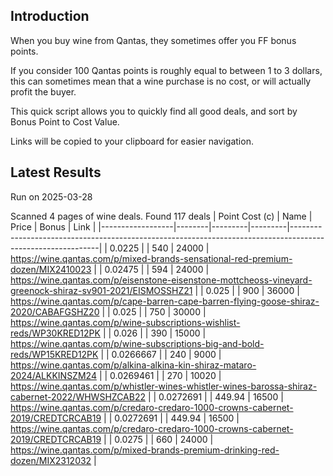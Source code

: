 ## Introduction

When you buy wine from Qantas, they sometimes offer you FF bonus points. 

If you consider 100 Qantas points is roughly equal to between 1 to 3 dollars, this can sometimes mean that a wine purchase is no cost, or will actually profit the buyer.

This quick script allows you to quickly find all good deals, and sort by Bonus Point to Cost Value.

Links will be copied to your clipboard for easier navigation.

## Latest Results

Run on 2025-03-28

Scanned 4 pages of wine deals.
Found 117 deals
|   Point Cost (c) | Name   |   Price |   Bonus | Link                                                                                                       |
|------------------|--------|---------|---------|------------------------------------------------------------------------------------------------------------|
|        0.0225    |        |  540    |   24000 | https://wine.qantas.com/p/mixed-brands-sensational-red-premium-dozen/MIX2410023                            |
|        0.02475   |        |  594    |   24000 | https://wine.qantas.com/p/eisenstone-eisenstone-mottcheoss-vineyard-greenock-shiraz-sv901-2021/EISMOSSHZ21 |
|        0.025     |        |  900    |   36000 | https://wine.qantas.com/p/cape-barren-cape-barren-flying-goose-shiraz-2020/CABAFGSHZ20                     |
|        0.025     |        |  750    |   30000 | https://wine.qantas.com/p/wine-subscriptions-wishlist-reds/WP30KRED12PK                                    |
|        0.026     |        |  390    |   15000 | https://wine.qantas.com/p/wine-subscriptions-big-and-bold-reds/WP15KRED12PK                                |
|        0.0266667 |        |  240    |    9000 | https://wine.qantas.com/p/alkina-alkina-kin-shiraz-mataro-2024/ALKKINSZM24                                 |
|        0.0269461 |        |  270    |   10020 | https://wine.qantas.com/p/whistler-wines-whistler-wines-barossa-shiraz-cabernet-2022/WHWSHZCAB22           |
|        0.0272691 |        |  449.94 |   16500 | https://wine.qantas.com/p/credaro-credaro-1000-crowns-cabernet-2019/CREDTCRCAB19                           |
|        0.0272691 |        |  449.94 |   16500 | https://wine.qantas.com/p/credaro-credaro-1000-crowns-cabernet-2019/CREDTCRCAB19                           |
|        0.0275    |        |  660    |   24000 | https://wine.qantas.com/p/mixed-brands-premium-drinking-red-dozen/MIX2312032                               |


